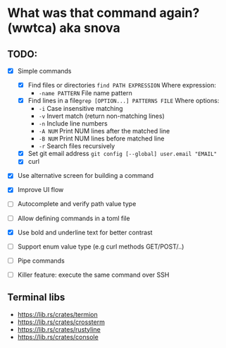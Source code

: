 # What was that command again? (wwtca) aka snova

## TODO:

* [x] Simple commands
  * [x] Find files or directories `find PATH EXPRESSION` Where expression:
      * `-name PATTERN` File name pattern
  * [x] Find lines in a file`grep [OPTION...] PATTERNS FILE` Where options:
      * `-i` Case insensitive matching
      * `-v` Invert match (return non-matching lines)
      * `-n` Include line numbers
      * `-A NUM` Print NUM lines after the matched line
      * `-B NUM` Print NUM lines before matched line
      * `-r` Search files recursively
  * [x] Set git email address `git config [--global] user.email "EMAIL"`
  * [x] curl
* [x] Use alternative screen for building a command
* [x] Improve UI flow
* [ ] Autocomplete and verify path value type
* [ ] Allow defining commands in a toml file
* [x] Use bold and underline text for better contrast
* [ ] Support enum value type (e.g curl methods GET/POST/..)
* [ ] Pipe commands
* [ ] Killer feature: execute the same command over SSH


## Terminal libs

* https://lib.rs/crates/termion
* https://lib.rs/crates/crossterm
* https://lib.rs/crates/rustyline
* https://lib.rs/crates/console

